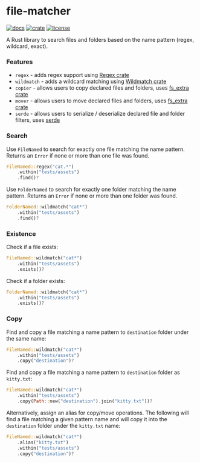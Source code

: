 # file-matcher
[![docs](https://docs.rs/file-matcher/badge.svg)](https://docs.rs/file-matcher)
[![crate](https://img.shields.io/crates/v/file-matcher.svg?color=orange)](https://crates.io/crates/file-matcher)
[![license](https://img.shields.io/badge/License-MIT-yellow.svg)](https://opensource.org/licenses/MIT)

A Rust library to search files and folders based on the name pattern (regex, wildcard, exact).

### Features
* `regex` - adds regex support using [Regex crate](https://crates.io/crates/regex)
* `wildmatch` - adds a wildcard matching using [Wildmatch crate](https://crates.io/crates/wildmatch)
* `copier` - allows users to copy declared files and folders, uses [fs_extra crate](https://crates.io/crates/fs_extra)
* `mover` - allows users to move declared files and folders, uses [fs_extra crate](https://crates.io/crates/fs_extra)
* `serde` - allows users to serialize / deserialize declared file and folder filters, uses [serde](https://crates.io/crates/serde)

### Search

Use `FileNamed` to search for exactly one file matching the name pattern. Returns an `Error` if none or more than one file was found.
```rust
FileNamed::regex("cat.*")
    .within("tests/assets")
    .find()?
```

Use `FolderNamed` to search for exactly one folder matching the name pattern. Returns an `Error` if none or more than one folder was found.
```rust
FolderNamed::wildmatch("cat*")
    .within("tests/assets")
    .find()?
```

### Existence

Check if a file exists:
```rust
FileNamed::wildmatch("cat*")
    .within("tests/assets")
    .exists()?
```

Check if a folder exists:
```rust
FolderNamed::wildmatch("cat*")
    .within("tests/assets")
    .exists()?
```

### Copy

Find and copy a file matching a name pattern to `destination` folder under the same name:
```rust
FileNamed::wildmatch("cat*")
    .within("tests/assets")
    .copy("destination")?
```

Find and copy a file matching a name pattern to `destination` folder as `kitty.txt`:
```rust
FileNamed::wildmatch("cat*")
    .within("tests/assets")
    .copy(Path::new("destination").join("kitty.txt"))?
```

Alternatively, assign an alias for copy/move operations.
The following will find a file matching a given pattern name and will copy it into the `destination` folder under the `kitty.txt` name:
```rust
FileNamed::wildmatch("cat*")
    .alias("kitty.txt")
    .within("tests/assets")
    .copy("destination")?
```